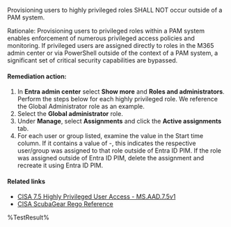 Provisioning users to highly privileged roles SHALL NOT occur outside of a PAM system.

Rationale: Provisioning users to privileged roles within a PAM system enables enforcement of numerous privileged access policies and monitoring. If privileged users are assigned directly to roles in the M365 admin center or via PowerShell outside of the context of a PAM system, a significant set of critical security capabilities are bypassed.

#### Remediation action:

1. In **Entra admin center** select **Show more** and **Roles and administrators**. Perform the steps below for each highly privileged role. We reference the Global Administrator role as an example.
2. Select the **Global administrator** role.
3. Under **Manage**, select **Assignments** and click the **Active assignments** tab.
4. For each user or group listed, examine the value in the Start time column. If it contains a value of -, this indicates the respective user/group was assigned to that role outside of Entra ID PIM. If the role was assigned outside of Entra ID PIM, delete the assignment and recreate it using Entra ID PIM.

#### Related links

* [CISA 7.5 Highly Privileged User Access - MS.AAD.7.5v1](https://github.com/cisagov/ScubaGear/blob/main/PowerShell/ScubaGear/baselines/aad.md#msaad75v1)
* [CISA ScubaGear Rego Reference](https://github.com/cisagov/ScubaGear/blob/main/PowerShell/ScubaGear/Rego/AADConfig.rego#L907)

<!--- Results --->
%TestResult%
